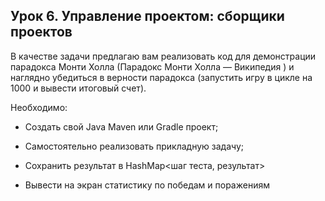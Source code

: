  ## Урок 6. Управление проектом: сборщики проектов

 В качестве задачи предлагаю вам реализовать код для демонстрации парадокса Монти Холла (Парадокс Монти Холла — Википедия ) и наглядно убедиться в верности парадокса (запустить игру в цикле на 1000 и вывести итоговый счет).

Необходимо:

- Создать свой Java Maven или Gradle проект;

- Самостоятельно реализовать прикладную задачу;

- Сохранить результат в HashMap<шаг теста, результат>

- Вывести на экран статистику по победам и поражениям
